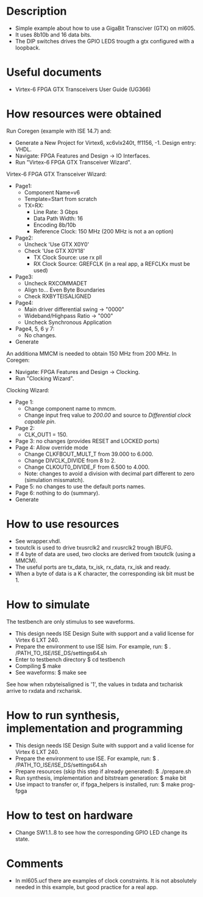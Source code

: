 # Description

* Simple example about how to use a GigaBit Transciver (GTX) on ml605.
* It uses 8b10b and 16 data bits.
* The DIP switches drives the GPIO LEDS trougth a gtx configured with a loopback.

# Useful documents

* Virtex-6 FPGA GTX Transceivers User Guide (UG366)

# How resources were obtained

Run Coregen (example with ISE 14.7) and:
* Generate a New Project for Virtex6, xc6vlx240t, ff1156, -1. Design entry: VHDL.
* Navigate: FPGA Features and Design -> IO Interfaces.
* Run "Virtex-6 FPGA GTX Transceiver Wizard".

Virtex-6 FPGA GTX Transceiver Wizard:
* Page1:
  * Component Name=v6
  * Template=Start from scratch
  * TX=RX:
    * Line Rate: 3 Gbps
    * Data Path Width: 16
    * Encoding 8b/10b
    * Reference Clock: 150 MHz (200 MHz is not a an option)
* Page2:
  * Uncheck 'Use GTX X0Y0'
  * Check 'Use GTX X0Y18'
    * TX Clock Source: use rx pll
    * RX Clock Source: GREFCLK (in a real app, a REFCLKx must be used)
* Page3:
  * Uncheck RXCOMMADET
  * Align to... Even Byte Boundaries
  * Check RXBYTEISALIGNED
* Page4:
  * Main driver differential swing -> "0000"
  * Wideband/Highpass Ratio -> "000"
  * Uncheck Synchronous Application
* Page4, 5, 6 y 7:
  * No changes.
* Generate

An additiona MMCM is needed to obtain 150 MHz from 200 MHz. In Coregen:
* Navigate: FPGA Features and Design -> Clocking.
* Run "Clocking Wizard".

Clocking Wizard:
* Page 1:
  * Change component name to mmcm.
  * Change input freq value to *200.00* and source to *Differential clock capable pin*.
* Page 2:
  * CLK_OUT1 = 150.
* Page 3: no changes (provides RESET and LOCKED ports)
* Page 4: Allow override mode
  * Change CLKFBOUT_MULT_T from 39.000 to 6.000.
  * Change DIVCLK_DIVIDE from 8 to 2.
  * Change CLKOUT0_DIVIDE_F from 6.500 to 4.000.
  * Note: changes to avoid a division with decimal part different to zero (simulation missmatch).
* Page 5: no changes to use the default ports names.
* Page 6: nothing to do (summary).
* Generate

# How to use resources

* See wrapper.vhdl.
* txoutclk is used to drive txusrclk2 and rxusrclk2 trough IBUFG.
* If 4 byte of data are used, two clocks are derived from txoutclk (using a MMCM).
* The useful ports are tx_data, tx_isk, rx_data, rx_isk and ready.
* When a byte of data is a K character, the corresponding isk bit must be 1.

# How to simulate

The testbench are only stimulus to see waveforms.

* This design needs ISE Design Suite with support and a valid license for Virtex 6 LXT 240.
* Prepare the environment to use ISE Isim. For example, run:
    $ . /PATH_TO_ISE/ISE_DS/settings64.sh
* Enter to testbench directory
    $ cd testbench
* Compiling
    $ make
* See waveforms:
    $ make see

See how when rxbyteisaligned is '1', the values in txdata and txcharisk arrive to rxdata and rxcharisk.

# How to run synthesis, implementation and programming

* This design needs ISE Design Suite with support and a valid license for Virtex 6 LXT 240.
* Prepare the environment to use ISE. For example, run:
    $ . /PATH_TO_ISE/ISE_DS/settings64.sh
* Prepare resources (skip this step if already generated):
    $ ./prepare.sh
* Run synthesis, implementation and bitstream generation:
    $ make bit
* Use impact to transfer or, if fpga_helpers is installed, run:
    $ make prog-fpga

# How to test on hardware

* Change SW1.1..8 to see how the corresponding GPIO LED change its state.

# Comments

* In ml605.ucf there are examples of clock constraints. It is not absolutely needed in this example, but good practice for a real app.
